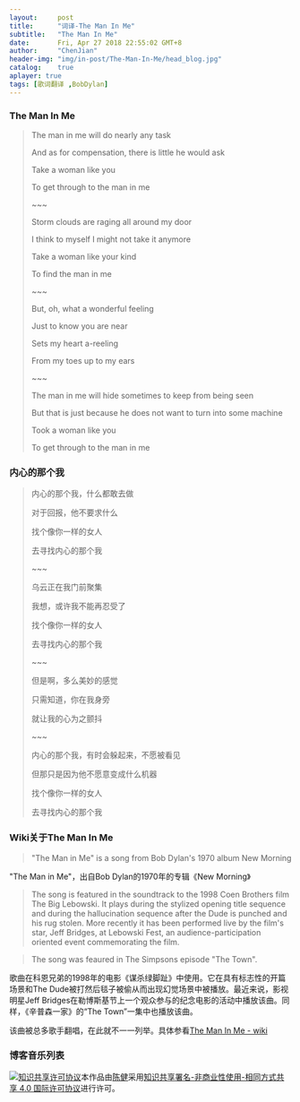 ```yaml
---
layout:     post
title:      "词译-The Man In Me"
subtitle:   "The Man In Me"
date:       Fri, Apr 27 2018 22:55:02 GMT+8
author:     "ChenJian"
header-img: "img/in-post/The-Man-In-Me/head_blog.jpg"
catalog:    true
aplayer: true
tags: [歌词翻译 ,BobDylan]
---
```


<div 
    class="aplayer"
    data-id="22088628"
    data-server="netease"
    data-type="song"
    data-autoplay="true"
    data-fixed="true">
</div>

### The Man In Me

> The man in me will do nearly any task
>
> And as for compensation, there is little he would ask
>
> Take a woman like you
>
> To get through to the man in me
>
> \~~~
>
> Storm clouds are raging all around my door
>
> I think to myself I might not take it anymore
>
> Take a woman like your kind
>
> To find the man in me
>
> \~~~
>
> But, oh, what a wonderful feeling
>
> Just to know you are near
>
> Sets my heart a-reeling
>
> From my toes up to my ears
>
> \~~~
>
> The man in me will hide sometimes to keep from being seen
>
> But that is just because he does not want to turn into some machine
>
> Took a woman like you
>
> To get through to the man in me


### 内心的那个我

> 内心的那个我，什么都敢去做
> 
> 对于回报，他不要求什么
> 
> 找个像你一样的女人
> 
> 去寻找内心的那个我
> 
> \~~~
> 
> 乌云正在我门前聚集
> 
> 我想，或许我不能再忍受了
> 
> 找个像你一样的女人
> 
> 去寻找内心的那个我
> 
> \~~~
> 
> 但是啊，多么美妙的感觉
> 
> 只需知道，你在我身旁
> 
> 就让我的心为之颤抖
>
> \~~~
>
> 内心的那个我，有时会躲起来，不愿被看见
>
> 但那只是因为他不愿意变成什么机器
>
> 找个像你一样的女人
>
> 去寻找内心的那个我

### Wiki关于The Man In Me

> "The Man in Me" is a song from Bob Dylan's 1970 album New Morning

"The Man in Me"，出自Bob Dylan的1970年的专辑《New Morning》

> The song is featured in the soundtrack to the 1998 Coen Brothers film The Big Lebowski. It plays during the stylized opening title sequence and during the hallucination sequence after the Dude is punched and his rug stolen. More recently it has been performed live by the film's star, Jeff Bridges, at Lebowski Fest, an audience-participation oriented event commemorating the film.

> The song was feaured in The Simpsons episode "The Town".

歌曲在科恩兄弟的1998年的电影《谋杀绿脚趾》中使用。它在具有标志性的开篇场景和The Dude被打然后毯子被偷从而出现幻觉场景中被播放。最近来说，影视明星Jeff Bridges在勒博斯基节上一个观众参与的纪念电影的活动中播放该曲。同样，《辛普森一家》的“The Town”一集中也播放该曲。

该曲被总多歌手翻唱，在此就不一一列举。具体参看[The Man In Me - wiki](https://en.wikipedia.org/wiki/The_Man_in_Me)

### 博客音乐列表

<div
    class="aplayer"
    data-id="2258267343"
    data-server="netease"
    data-type="playlist">
</div>

<a rel="license" href="http://creativecommons.org/licenses/by-nc-sa/4.0/"><img alt="知识共享许可协议" style="border-width:0" src="https://i.creativecommons.org/l/by-nc-sa/4.0/88x31.png" /></a>本作品由<a xmlns:cc="http://creativecommons.org/ns#" href="https://o-my-chenjian.com/2018/04/27/The-Man-In-Me/" property="cc:attributionName" rel="cc:attributionURL">陈健</a>采用<a rel="license" href="http://creativecommons.org/licenses/by-nc-sa/4.0/">知识共享署名-非商业性使用-相同方式共享 4.0 国际许可协议</a>进行许可。